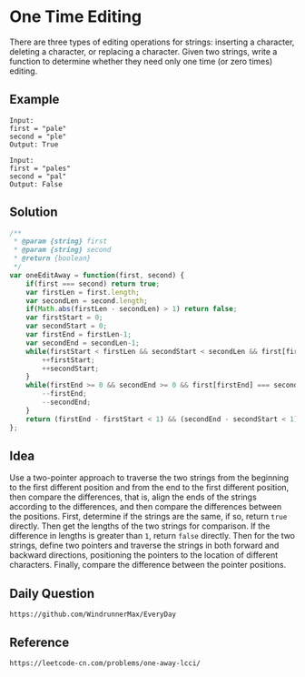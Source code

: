 # One Time Editing

There are three types of editing operations for strings: inserting a character, deleting a character, or replacing a character. Given two strings, write a function to determine whether they need only one time (or zero times) editing.

## Example

```
Input: 
first = "pale"
second = "ple"
Output: True
```

```
Input: 
first = "pales"
second = "pal"
Output: False
```

## Solution

```javascript
/**
 * @param {string} first
 * @param {string} second
 * @return {boolean}
 */
var oneEditAway = function(first, second) {
    if(first === second) return true;
    var firstLen = first.length;
    var secondLen = second.length;
    if(Math.abs(firstLen - secondLen) > 1) return false;
    var firstStart = 0;
    var secondStart = 0;
    var firstEnd = firstLen-1;
    var secondEnd = secondLen-1;
    while(firstStart < firstLen && secondStart < secondLen && first[firstStart] === second[secondStart]){
        ++firstStart;
        ++secondStart;
    }
    while(firstEnd >= 0 && secondEnd >= 0 && first[firstEnd] === second[secondEnd]){
        --firstEnd;
        --secondEnd;
    }
    return (firstEnd - firstStart < 1) && (secondEnd - secondStart < 1);
};
```

## Idea
Use a two-pointer approach to traverse the two strings from the beginning to the first different position and from the end to the first different position, then compare the differences, that is, align the ends of the strings according to the differences, and then compare the differences between the positions. First, determine if the strings are the same, if so, return `true` directly. Then get the lengths of the two strings for comparison. If the difference in lengths is greater than `1`, return `false` directly. Then for the two strings, define two pointers and traverse the strings in both forward and backward directions, positioning the pointers to the location of different characters. Finally, compare the difference between the pointer positions.

## Daily Question

```
https://github.com/WindrunnerMax/EveryDay
```

## Reference

```
https://leetcode-cn.com/problems/one-away-lcci/
```